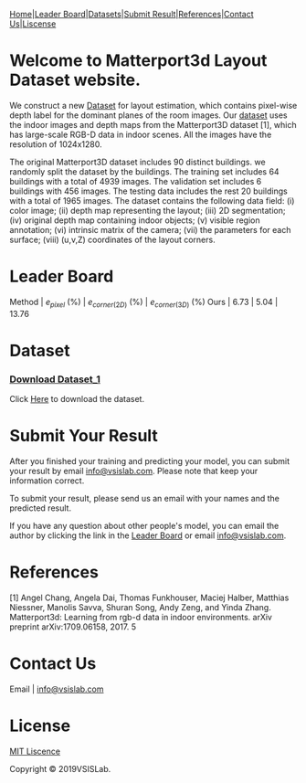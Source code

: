 

[Home](https://YiqunChen1999.github.io)|[Leader Board](#leader-board)|[Datasets](#dataset)|[Submit Result](#submit-your-result)|[References](#references)|[Contact Us](#contact-us)|[Liscense](#license)




# Welcome to Matterport3d Layout Dataset website.

We construct a new [Dataset](#dataset) for layout estimation, which contains pixel-wise depth label for the dominant planes of the room images. Our [dataset](#dataset) uses the indoor images and depth maps from the Matterport3D dataset [1], which has large-scale RGB-D data in indoor scenes. All the images have the resolution of 1024x1280.

The original Matterport3D dataset includes 90 distinct buildings. we randomly split the dataset by the buildings. The training set includes 64 buildings with a total of 4939 images. The validation set includes 6 buildings with 456 images. The testing data includes the rest 20 buildings with a total of 1965 images. The dataset contains the following data field: 
(i) color image; 
(ii) depth map representing the layout; 
(iii) 2D segmentation; 
(iv) original depth map containing indoor objects; 
(v) visible region annotation; 
(vi) intrinsic matrix of the camera; 
(vii) the parameters for each surface; 
(viii) (u,v,Z) coordinates of the layout corners. 


# Leader Board

Method | $e_{pixel}$ (%) | $e_{corner(2D)}$ (%) | $e_{corner(3D)}$ (%)
Ours | 6.73 | 5.04 | 13.76



# Dataset

### [Download Dataset_1](https://yiqunchen1999.github.io/Dataset_1/)

Click [Here](https://yiqunchen1999.github.io/Dataset_1/) to download the dataset.

# Submit Your Result

After you finished your training and predicting your model, you can submit your result by email <info@vsislab.com>. Please note that keep your information correct.

To submit your result, please send us an email with your names and the predicted result.

If you have any question about other people's model, you can email the author by clicking the link in the [Leader Board](#leader-board) or email <info@vsislab.com>.


# References

[1] Angel Chang, Angela Dai, Thomas Funkhouser, Maciej Halber, Matthias Niessner, Manolis Savva, Shuran Song, Andy Zeng, and Yinda Zhang. Matterport3d: Learning from rgb-d data in indoor environments. arXiv preprint arXiv:1709.06158, 2017. 5

# Contact Us

Email | <info@vsislab.com>


# License

[MIT Liscence](https://raw.githubusercontent.com/YiqunChen1999/YiqunChen1999.github.io/master/LICENSE.txt)

Copyright © 2019VSISLab. 
